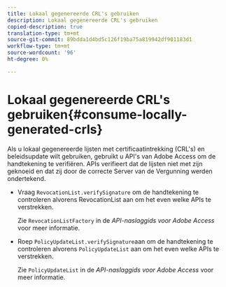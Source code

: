 ```yaml
---
title: Lokaal gegenereerde CRL's gebruiken
description: Lokaal gegenereerde CRL's gebruiken
copied-description: true
translation-type: tm+mt
source-git-commit: 89bdda1d4bd5c126f19ba75a819942df901183d1
workflow-type: tm+mt
source-wordcount: '96'
ht-degree: 0%

---
```



# Lokaal gegenereerde CRL&#39;s gebruiken{#consume-locally-generated-crls}

Als u lokaal gegenereerde lijsten met certificaatintrekking (CRL&#39;s) en beleidsupdate wilt gebruiken, gebruikt u API&#39;s van Adobe Access om de handtekening te verifiëren. APIs verifieert dat de lijsten niet met zijn geknoeid en dat zij door de correcte Server van de Vergunning werden ondertekend.

* Vraag `RevocationList.verifySignature` om de handtekening te controleren alvorens RevocationList aan om het even welke APIs te verstrekken.

   Zie `RevocationListFactory` in de *API-naslaggids voor Adobe Access* voor meer informatie.

* Roep `PolicyUpdateList.verifySignature`aan om de handtekening te controleren alvorens `PolicyUpdateList` aan om het even welke APIs te verstrekken.

   Zie `PolicyUpdateList` in de *API-naslaggids voor Adobe Access* voor meer informatie.

